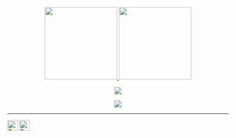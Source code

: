<p align="center">
  <a href="https://github.com/ryyos">
    <img height="165" src="https://github-readme-stats.vercel.app/api?username=ryyos&count_private=true&show_icons=true&custom_title=GitHub%20Status&hide=issues&theme=blue-green"/>
  </a>
  
  <a href="https://github.com/ryyos">
    <img height="165" src="https://github-readme-stats.vercel.app/api/top-langs/?username=ryosoraa&layout=compact&theme=blue-green&hide=html,css"/>
  </a>  
</p>

<p align="center">
  <img src="https://github-readme-streak-stats.herokuapp.com?user=ryyos&theme=midnight-purple&locale=ja&card_width=499">
</p>

<p align="center">
  <img src="https://moe-counter.glitch.me/get/@ryyos?theme=rule34">
</p>

---

<a href="https://www.linkedin.com/in/rio-dwi-saputra-23560b287/">
  <img align="left" alt="Ryo's LinkedIn" width="24px" src="https://cdn.jsdelivr.net/npm/simple-icons@v3/icons/linkedin.svg" />
</a>
<a href="https://www.instagram.com/ryyo.cs/">
  <img align="left" alt="Ryo's Instagram" width="24px" src="https://cdn.jsdelivr.net/npm/simple-icons@v3/icons/instagram.svg" />
</a>

<br />
